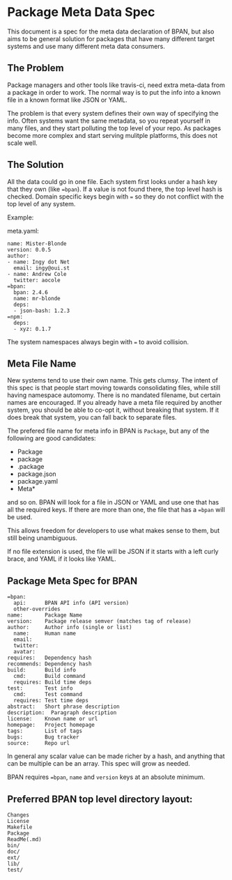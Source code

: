 Package Meta Data Spec
======================

This document is a spec for the meta data declaration of BPAN, but also aims to
be general solution for packages that have many different target systems and
use many different meta data consumers.

## The Problem

Package managers and other tools like travis-ci, need extra meta-data from a
package in order to work. The normal way is to put the info into a known file
in a known format like JSON or YAML.

The problem is that every system defines their own way of specifying the info.
Often systems want the same metadata, so you repeat yourself in many files, and
they start polluting the top level of your repo. As packages become more
complex and start serving mulitple platforms, this does not scale well.

## The Solution

All the data could go in one file. Each system first looks under a hash key
that they own (like `=bpan`). If a value is not found there, the top level hash
is checked. Domain specific keys begin with `=` so they do not conflict with
the top level of any system.

Example:

meta.yaml:

    name: Mister-Blonde
    version: 0.0.5
    author:
    - name: Ingy dot Net
      email: ingy@oui.st
    - name: Andrew Cole
      twitter: aocole
    =bpan:
      bpan: 2.4.6
      name: mr-blonde
      deps:
      - json-bash: 1.2.3
    =npm:
      deps:
      - xyz: 0.1.7

The system namespaces always begin with `=` to avoid collision.

## Meta File Name

New systems tend to use their own name. This gets clumsy. The intent of this
spec is that people start moving towards consolidating files, while still
having namespace automomy. There is no mandated filename, but certain names are
encouraged. If you already have a meta file required by another system, you
should be able to co-opt it, without breaking that system. If it does break
that system, you can fall back to separate files.

The prefered file name for meta info in BPAN is `Package`, but any of the
following are good candidates:

* Package
* package
* .package
* package.json
* package.yaml
* Meta*

and so on. BPAN will look for a file in JSON or YAML and use one that has all
the required keys. If there are more than one, the file that has a `=bpan` will
be used.

This allows freedom for developers to use what makes sense to them, but still
being unambiguous.

If no file extension is used, the file will be JSON if it starts with a left
curly brace, and YAML if it looks like YAML.

## Package Meta Spec for BPAN

    =bpan:
      api:      BPAN API info (API version)
      other-overrides
    name:       Package Name
    version:    Package release semver (matches tag of release)
    author:     Author info (single or list)
      name:     Human name
      email:
      twitter:
      avatar:
    requires:   Dependency hash
    recommends: Dependency hash
    build:      Build info
      cmd:      Build command
      requires: Build time deps
    test:       Test info
      cmd:      Test command
      requires: Test time deps
    abstract:   Short phrase description
    description:  Paragraph description
    license:    Known name or url
    homepage:   Project homepage
    tags:       List of tags
    bugs:       Bug tracker
    source:     Repo url

In general any scalar value can be made richer by a hash, and anything that can
be multiple can be an array. This spec will grow as needed.

BPAN requires `=bpan`, `name` and `version` keys at an absolute minimum.

## Preferred BPAN top level directory layout:

    Changes
    License
    Makefile
    Package
    ReadMe(.md)
    bin/
    doc/
    ext/
    lib/
    test/
